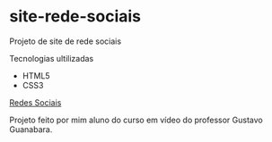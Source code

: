 # site-rede-sociais
 Projeto de site de rede sociais

 <p>Tecnologias ultilizadas</p>

 <ul>
 <li>HTML5
 <li>CSS3
 </ul>
<a href="https://diegoalmeidaramos.github.io/site-rede-sociais/">Redes Sociais</a>

<p> Projeto feito por mim aluno do curso em vídeo do professor Gustavo Guanabara.</p>
